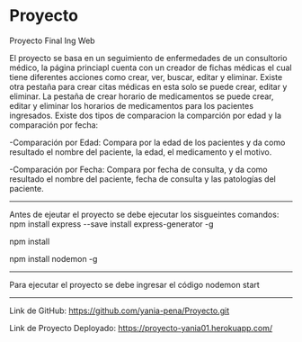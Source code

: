# Proyecto
Proyecto Final Ing Web

El proyecto se basa en un seguimiento de enfermedades de un consultorio médico, la página princiapl cuenta con un creador de fichas médicas el cual tiene diferentes acciones como crear, ver, buscar, editar y eliminar. 
Existe otra pestaña para crear citas médicas en esta solo se puede crear, editar y eliminar.
La pestaña de crear horario de medicamentos se puede crear, editar y eliminar los horarios de medicamentos para los pacientes ingresados.
Existe dos tipos de comparacion la comparción por edad y la comparación por fecha:


-Comparación por Edad: Compara por la edad de los pacientes y da como resultado el nombre del paciente, la edad, el medicamento y el motivo.

-Comparación por Fecha: Compara por fecha de consulta, y da como resultado el nombre del paciente, fecha de consulta y las patologías del paciente.

***
Antes de ejeutar el proyecto se debe ejecutar los sisgueintes comandos:
npm install express --save install express-generator -g

npm install

npm install nodemon -g

***

Para ejecutar el proyecto se debe ingresar el código    nodemon start

***
Link de GitHub:
https://github.com/yania-pena/Proyecto.git

Link de Proyecto Deployado:
https://proyecto-yania01.herokuapp.com/